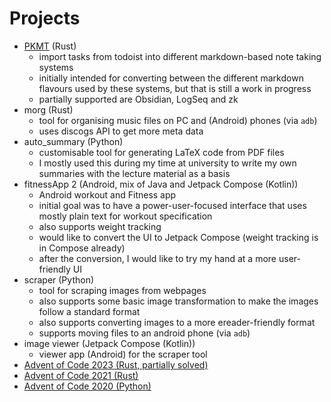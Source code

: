 # Projects
- [PKMT](https://github.com/TobiasForner/pkmt) (Rust)
    - import tasks from todoist into different markdown-based note taking systems
    - initially intended for converting between the different markdown flavours used by these systems, but that is still a work in progress
    - partially supported are Obsidian, LogSeq and zk
- morg (Rust)
    - tool for organising music files on PC and (Android) phones (via `adb`)
    - uses discogs API to get more meta data
- auto_summary (Python)
    - customisable tool for generating LaTeX code from PDF files
    - I mostly used this during my time at university to write my own summaries with the lecture material as a basis
- fitnessApp 2 (Android, mix of Java and Jetpack Compose (Kotlin))
    - Android workout and Fitness app
    - initial goal was to have a power-user-focused interface that uses mostly plain text for workout specification
    - also supports weight tracking
    - would like to convert the UI to Jetpack Compose (weight tracking is in Compose already)
    - after the conversion, I would like to try my hand at a more user-friendly UI
- scraper (Python)
    - tool for scraping images from webpages
    - also supports some basic image transformation to make the images follow a standard format
    - also supports converting images to a more ereader-friendly format
    - supports moving files to an android phone (via `adb`)
- image viewer (Jetpack Compose (Kotlin))
    - viewer app (Android) for the scraper tool
- [Advent of Code 2023 (Rust, partially solved)](https://github.com/TobiasForner/aoc-2023)
- [Advent of Code 2021 (Rust)](https://github.com/TobiasForner/aoc2021_rust)
- [Advent of Code 2020 (Python)](https://github.com/TobiasForner/AdventOfCode)
